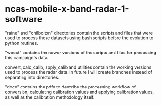# ncas-mobile-x-band-radar-1-software

"raine" and "chilbolton" directories contain the scripts and files that were used to process these datasets using bash scripts before the evolution to python routines. 

"woest" contains the newer versions of the scripts and files for processing this campaign's data. 

convert, calc_calib, apply_calib and utilities contain the working versions used to process the radar data. 
In future I will create branches instead of separating into directories. 

"docs" contains the pdfs to describe the processing workflow of conversion, calculating calibration values and applying calibration values, as well as the calibration methodology itself.
